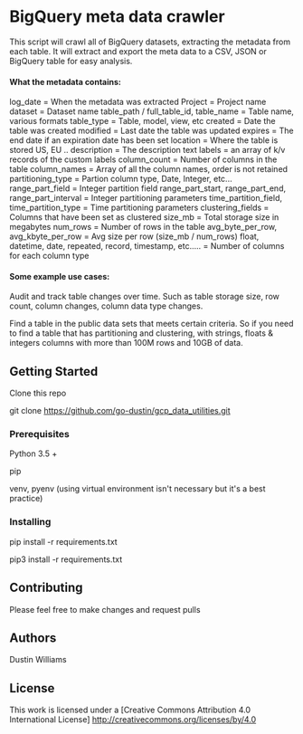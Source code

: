 # BigQuery meta data crawler

This script will crawl all of BigQuery datasets, extracting the metadata from each table. It will extract and export the meta data to a CSV, JSON or BigQuery table for easy analysis. 

#### What the metadata contains:
log_date = When the metadata was extracted
Project  = Project name
dataset = Dataset name
table_path / full_table_id, table_name = Table name, various formats
table_type = Table, model, view, etc
created = Date the table was created
modified = Last date the table was updated
expires = The end date if an expiration date has been set
location = Where the table is stored US, EU ..
description = The description text
labels = an array of k/v records of the custom labels 
column_count = Number of columns in the table
column_names = Array of all the column names, order is not retained
partitioning_type = Partion column type, Date, Integer, etc...
range_part_field = Integer partition field
range_part_start, range_part_end, range_part_interval = Integer partitioning parameters 
time_partition_field, time_partition_type = Time partitioning parameters
clustering_fields = Columns that have been set as clustered
size_mb = Total storage size in megabytes
num_rows = Number of rows in the table
avg_byte_per_row, avg_kbyte_per_row = Avg size per row (size_mb / num_rows) 
float, datetime, date, repeated, record, timestamp, etc..... = Number of columns for each column type

#### Some example use cases:
Audit and track table changes over time. Such as table storage size, row count, column changes, column data type changes. 

Find a table in the public data sets that meets certain criteria. So if you need to find a table that has partitioning and clustering, with strings, floats & integers columns with more than 100M rows and 10GB of data. 

## Getting Started

Clone this repo

git clone https://github.com/go-dustin/gcp_data_utilities.git

### Prerequisites

Python 3.5 + 

pip

venv, pyenv (using virtual environment isn't necessary but it's a best practice)

### Installing

pip install -r requirements.txt

pip3 install -r requirements.txt


## Contributing

Please feel free to make changes and request pulls

## Authors

Dustin Williams 

## License

This work is licensed under a [Creative Commons Attribution 4.0 International License]
http://creativecommons.org/licenses/by/4.0

